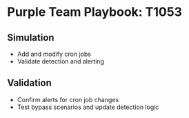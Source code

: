 # Purple Team Playbook: T1053

## Simulation
- Add and modify cron jobs
- Validate detection and alerting

## Validation
- Confirm alerts for cron job changes
- Test bypass scenarios and update detection logic
